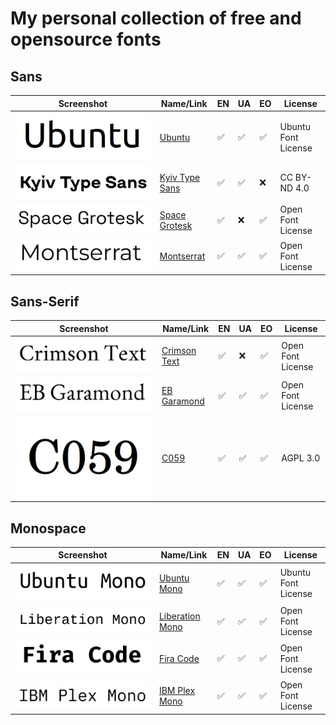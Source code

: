 # My personal collection of free and opensource fonts

## Sans

| Screenshot                   | Name/Link                                                                        | EN  | UA  | EO  | License             |
| ---------------------------- | -------------------------------------------------------------------------------- | --- | --- | --- | ------------------- |
| ![#](screenshots/ubuntu.png) | [Ubuntu](https://fonts.google.com/specimen/Ubuntu)                               | ✅  | ✅  | ✅  | Ubuntu Font License |
| ![#](screenshots/kyiv.png)   | [Kyiv Type Sans](https://fontstorage.com/font/dmitry-rastvortsev/kyiv-type-sans) | ✅  | ✅  | ❌  | CC BY-ND 4.0        |
| ![#](screenshots/space.png)  | [Space Grotesk](https://fonts.google.com/specimen/Space+Grotesk)                 | ✅  | ❌  | ✅  | Open Font License   |
| ![#](screenshots/mont.png)   | [Montserrat](https://fonts.google.com/specimen/Montserrat)                       | ✅  | ✅  | ✅  | Open Font License   |

## Sans-Serif

| Screenshot                   | Name/Link                                                                        | EN  | UA  | EO  | License             |
| ---------------------------- | -------------------------------------------------------------------------------- | --- | --- | --- | ------------------- |
| ![#](screenshots/crims.png)  | [Crimson Text](https://fonts.google.com/specimen/Crimson+Text)                   | ✅  | ❌  | ✅  | Open Font License   |
| ![#](screenshots/garam.png)  | [EB Garamond](https://fonts.google.com/specimen/EB+Garamond)                     | ✅  | ✅  | ✅  | Open Font License   |
| ![#](screenshots/c059.png)   | [C059](https://github.com/ArtifexSoftware/urw-base35-fonts/)                     | ✅  | ✅  | ✅  | AGPL 3.0            |

## Monospace

| Screenshot                   | Name/Link                                                                        | EN  | UA  | EO  | License             |
| ---------------------------- | -------------------------------------------------------------------------------- | --- | --- | --- | ------------------- |
| ![#](screenshots/ubmono.png) | [Ubuntu Mono](https://fonts.google.com/specimen/Ubuntu+Mono)                     | ✅  | ✅  | ✅  | Ubuntu Font License |
| ![#](screenshots/liber.png)  | [Liberation Mono](https://www.fontsquirrel.com/fonts/liberation-mono)            | ✅  | ✅  | ✅  | Open Font License   |
| ![#](screenshots/fira.png)   | [Fira Code](https://fonts.google.com/specimen/Fira+Code)                         | ✅  | ✅  | ✅  | Open Font License   |
| ![#](screenshots/ibm.png)    | [IBM Plex Mono](https://fonts.google.com/specimen/IBM+Plex+Mono)                 | ✅  | ✅  | ✅  | Open Font License   |
